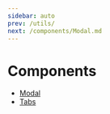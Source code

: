 ```yaml
---
sidebar: auto
prev: /utils/
next: /components/Modal.md
---
```


# Components

- [Modal](./Modal.md)
- [Tabs](./Tabs.md)
